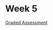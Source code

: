 # Week 5

[Graded Assessment](Week%205%20040bb3033d7e486b84dd13f07e612c4f/Graded%20Assessment%204246b25d203e45f396dc59445a47c6c9.md)